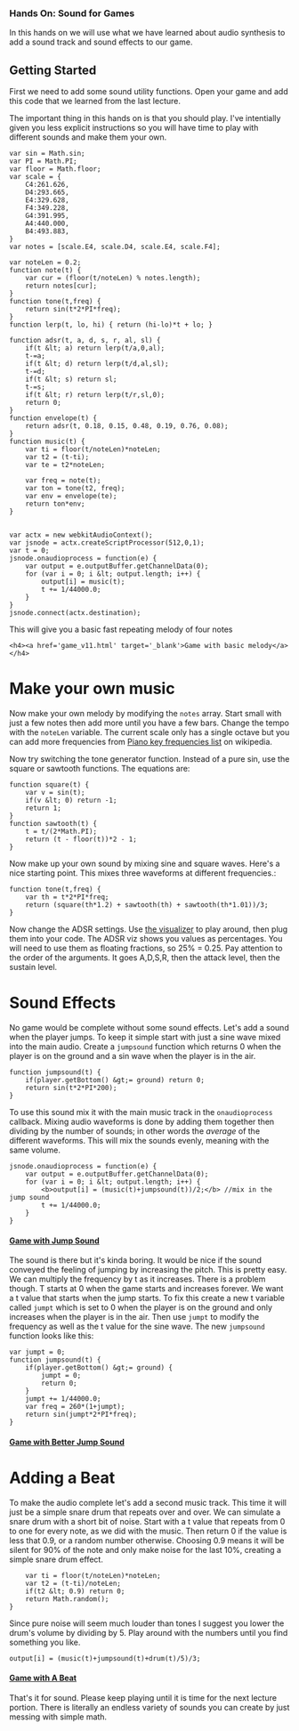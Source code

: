 ### Hands On: Sound for Games


In this hands on we will use what we have learned about audio synthesis to add a
sound track and sound effects to our game.

## Getting Started

First we need to add some sound utility functions. Open your game and add this
code that we learned from the last lecture.

The important thing in this hands on is that you should play. I've intentially
given you less explicit instructions so you will have time to play with
different sounds and make them your own.


```
var sin = Math.sin;
var PI = Math.PI;
var floor = Math.floor;
var scale = {
    C4:261.626,
    D4:293.665,
    E4:329.628,
    F4:349.228,
    G4:391.995,
    A4:440.000,
    B4:493.883,
}
var notes = [scale.E4, scale.D4, scale.E4, scale.F4];

var noteLen = 0.2;
function note(t) {
    var cur = (floor(t/noteLen) % notes.length);
    return notes[cur];
}
function tone(t,freq) {
    return sin(t*2*PI*freq);
}
function lerp(t, lo, hi) { return (hi-lo)*t + lo; }

function adsr(t, a, d, s, r, al, sl) {
    if(t &lt; a) return lerp(t/a,0,al);
    t-=a;
    if(t &lt; d) return lerp(t/d,al,sl);
    t-=d;
    if(t &lt; s) return sl;
    t-=s;
    if(t &lt; r) return lerp(t/r,sl,0);
    return 0;
}
function envelope(t) {
    return adsr(t, 0.18, 0.15, 0.48, 0.19, 0.76, 0.08);
}
function music(t) {
    var ti = floor(t/noteLen)*noteLen;
    var t2 = (t-ti);
    var te = t2*noteLen;

    var freq = note(t);
    var ton = tone(t2, freq);
    var env = envelope(te);
    return ton*env;
}


var actx = new webkitAudioContext();
var jsnode = actx.createScriptProcessor(512,0,1);
var t = 0;
jsnode.onaudioprocess = function(e) {
    var output = e.outputBuffer.getChannelData(0);
    for (var i = 0; i &lt; output.length; i++) {
        output[i] = music(t);
        t += 1/44000.0;
    }
}
jsnode.connect(actx.destination);
```


This will give you a basic fast repeating melody of four notes

```
<h4><a href='game_v11.html' target='_blank'>Game with basic melody</a></h4>

```

# Make your own music

Now make your own melody by modifying the `notes` array. Start small with just a
few notes then add more until you have a few bars. Change the tempo with the
`noteLen` variable.  The current scale only has a single octave but
you can add more frequencies from
[Piano key frequencies list](http://en.wikipedia.org/wiki/Piano_key_frequencies) on
wikipedia.


Now try switching the tone generator function. Instead of a pure sin, use the
square or sawtooth functions.  The equations are:

```
function square(t) {
    var v = sin(t);
    if(v &lt; 0) return -1;
    return 1;
}
function sawtooth(t) {
    t = t/(2*Math.PI);
    return (t - floor(t))*2 - 1;
}
```

Now make up your own sound by mixing sine and square waves.  Here's a nice starting point. This mixes three waveforms at different frequencies.:

```
function tone(t,freq) {
    var th = t*2*PI*freq;
    return (square(th*1.2) + sawtooth(th) + sawtooth(th*1.01))/3;
}
```

Now change the ADSR settings. Use <a
href='http://joshondesign.com/p/demos/sound/adsrviz/index.html'
target='_blank'>the visualizer</a> to play around, then plug them into your
code. The ADSR viz shows you values as percentages. You will need to use them as
floating fractions, so 25% = 0.25.  Pay attention to the order of the arguments.
It goes A,D,S,R, then the attack level, then the sustain level.


# Sound Effects


No game would be complete without some sound effects. Let's add a sound when the player jumps.  To keep it simple start with just a sine wave mixed into the main audio.  Create a `jumpsound` function which returns 0 when the player is on the ground and a sin wave when the player is in the air.

```
function jumpsound(t) {
    if(player.getBottom() &gt;= ground) return 0;
    return sin(t*2*PI*200);
}
```

To use this sound mix it with the main music track in the `onaudioprocess` callback.  Mixing audio waveforms is done by adding them together then dividing by the number of sounds; in other words the _average_ of the different waveforms. This will mix the sounds evenly, meaning with the same volume.

```
jsnode.onaudioprocess = function(e) {
    var output = e.outputBuffer.getChannelData(0);
    for (var i = 0; i &lt; output.length; i++) {
        <b>output[i] = (music(t)+jumpsound(t))/2;</b> //mix in the jump sound
        t += 1/44000.0;
    }
}
```

<h4><a href='game_v12.html' target='_blank'>Game with Jump Sound</a></h4>

The sound is there but it's kinda boring. It would be nice if the sound conveyed
the feeling of jumping by increasing the pitch.  This is pretty easy. We can
multiply the frequency by t as it increases. There is a problem though. T starts
at 0 when the game starts and increases forever. We want a t value that starts
when the jump starts.  To fix this create a new t variable called
`jumpt` which is set to 0 when the player is on the ground and only
increases when the player is in the air.  Then use `jumpt` to modify the frequency
as well as the t value for the sine wave. The new `jumpsound` function looks like
this:

```
var jumpt = 0;
function jumpsound(t) {
    if(player.getBottom() &gt;= ground) {
        jumpt = 0;
        return 0;
    }
    jumpt += 1/44000.0;
    var freq = 260*(1+jumpt);
    return sin(jumpt*2*PI*freq);
}
```

<h4><a href='game_v13.html' target='_blank'>Game with Better Jump Sound</a></h4>


# Adding a Beat

To make the audio complete let's add a second music track. This time it will
just be a simple snare drum that repeats over and over.  We can simulate a snare
drum with a short bit of noise. Start with a t value that repeats from 0 to one
for every note, as we did with the music. Then return 0 if the value is less
that 0.9, or a random number otherwise.  Choosing 0.9 means it will be silent
for 90% of the note and only make noise for the last 10%, creating a simple
snare drum effect.

```function drum(t) {
    var ti = floor(t/noteLen)*noteLen;
    var t2 = (t-ti)/noteLen;
    if(t2 &lt; 0.9) return 0;
    return Math.random();
}
```

Since pure noise will seem much louder than tones I suggest you lower the drum's volume by dividing by 5. Play around with the numbers until you find something you like.

```
output[i] = (music(t)+jumpsound(t)+drum(t)/5)/3;
```

<h4><a href='game_v14.html' target='_blank'>Game with A Beat</a></h4>


That's it for sound. Please keep playing until it is time for the next lecture
portion.  There is literally an endless variety of sounds you can create by just
messing with simple math.
